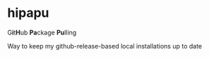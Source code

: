 # hipapu
G**i**t**H**ub **Pa**ckage **Pu**lling

Way to keep my github-release-based local installations up to date
